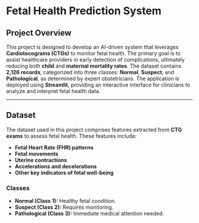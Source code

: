 # **Fetal Health Prediction System**

## **Project Overview**
This project is designed to develop an AI-driven system that leverages **Cardiotocograms (CTGs)** to monitor fetal health. The primary goal is to assist healthcare providers in early detection of complications, ultimately reducing both **child** and **maternal mortality rates**. The dataset contains **2,126 records**, categorized into three classes: **Normal**, **Suspect**, and **Pathological**, as determined by expert obstetricians. The application is deployed using **Streamlit**, providing an interactive interface for clinicians to analyze and interpret fetal health data.

---

## **Dataset**
The dataset used in this project comprises features extracted from **CTG exams** to assess fetal health. These features include:
- **Fetal Heart Rate (FHR) patterns**
- **Fetal movements**
- **Uterine contractions**
- **Accelerations and decelerations**
- **Other key indicators of fetal well-being**

### **Classes**
- **Normal (Class 1):** Healthy fetal condition.
- **Suspect (Class 2):** Requires monitoring.
- **Pathological (Class 3):** Immediate medical attention needed.
